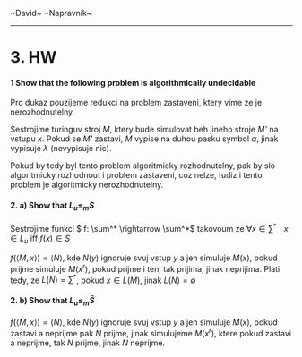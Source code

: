 ~David~ ~Napravnik~

-----
# 3. HW

#### 1 Show that the following problem is algorithmically undecidable
Pro dukaz pouzijeme redukci na problem zastaveni, ktery vime ze je nerozhodnutelny.

Sestrojime turinguv stroj *M*, ktery bude simulovat beh jineho stroje *M'* na vstupu *x*.
Pokud se *M'* zastavi, *M* vypise na duhou pasku symbol $\alpha$, jinak vypisuje $\lambda$ (nevypisuje nic).

Pokud by tedy byl tento problem algoritmicky rozhodnutelny, pak by slo algoritmicky rozhodnout i problem zastaveni, coz nelze, tudiz i tento problem je algoritmicky nerozhodnutelny.

#### 2. a)  Show that $L_u \leq_m S$

Sestrojime funkci $ f: \sum^* \rightarrow \sum^*$ takovoum ze $\forall x \in \sum^*: x \in L_u \text{ iff } f(x) \in S$ 

$f(\langle M,x\rangle ) = \langle N\rangle$, kde $N(y)$ ignoruje svuj vstup $y$ a jen simuluje $M(x)$, pokud prijme simuluje $M(x^r)$, pokud prijme i ten, tak prijima, jinak neprijima.
Plati tedy, ze $L(N) = \sum^*$, pokud $x\in L(M)$, jinak $L(N) = \emptyset$

#### 2. b)  Show that $L_u \leq_m \bar{S}$

$f(\langle M,x\rangle ) = \langle N\rangle$, kde $N(y)$ ignoruje svuj vstup $y$ a jen simuluje $M(x)$, pokud zastavi a neprijme pak $N$ prijme, jinak simulujeme $M(x^r)$, ktere pokud zastavi a neprijme, tak $N$ prijme, jinak $N$ neprijme.
